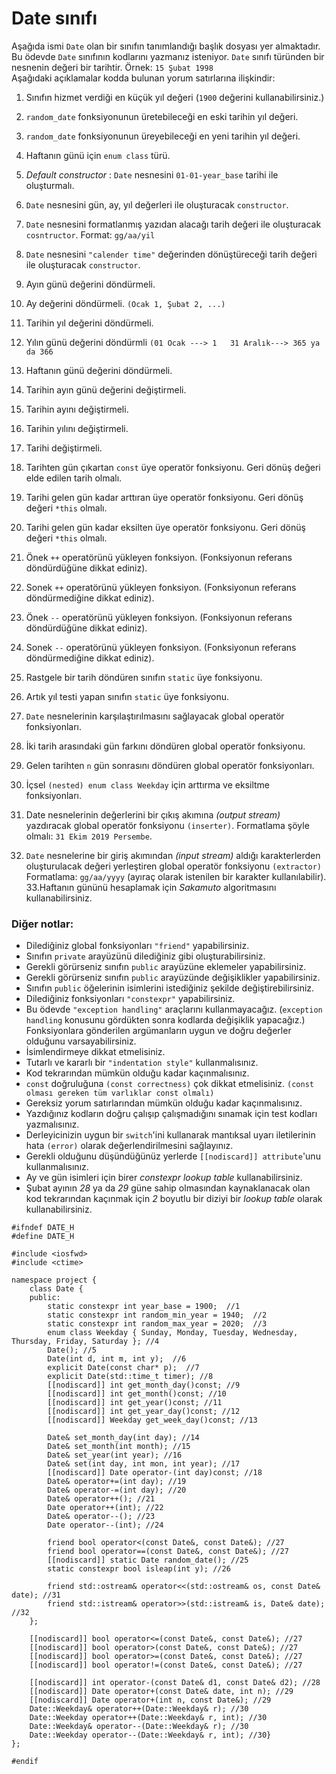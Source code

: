 # Date sınıfı

Aşağıda ismi `Date` olan bir sınıfın tanımlandığı başlık dosyası yer almaktadır. 
Bu ödevde `Date` sınıfının kodlarını yazmanız isteniyor.
`Date` sınıfı türünden bir nesnenin değeri bir tarihtir. Örnek: `15 Şubat 1998` <br>
Aşağıdaki açıklamalar kodda bulunan yorum satırlarına ilişkindir:

1. Sınıfın hizmet verdiği en küçük yıl değeri (`1900` değerini kullanabilirsiniz.)
2. `random_date` fonksiyonunun üretebileceği en eski tarihin yıl değeri.
3. `random_date` fonksiyonunun üreyebileceği en yeni tarihin yıl değeri.
4.  Haftanın günü için `enum class` türü.
5.  _Default constructor_ : `Date` nesnesini `01-01-year_base` tarihi ile oluşturmalı.
6. `Date` nesnesini gün, ay, yıl değerleri ile oluşturacak `constructor`.
7. `Date` nesnesini formatlanmış  yazıdan alacağı tarih değeri ile oluşturacak `cosntructor`. Format: `gg/aa/yil`

8. `Date` nesnesini `"calender time"` değerinden dönüştüreceği tarih değeri ile oluşturacak `constructor`.

9. Ayın günü değerini döndürmeli.
10. Ay değerini döndürmeli. `(Ocak 1, Şubat 2, ...)`
11. Tarihin yıl değerini döndürmeli.
12. Yılın günü değerini döndürmli `(01 Ocak ---> 1   31 Aralık---> 365 ya da 366`
13. Haftanın günü değerini döndürmeli.
14. Tarihin ayın günü değerini değiştirmeli.
15. Tarihin ayını değiştirmeli.
16. Tarihin yılını değiştirmeli.
17. Tarihi değiştirmeli.
18. Tarihten gün çıkartan `const` üye operatör fonksiyonu. Geri dönüş değeri elde edilen tarih olmalı.
19. Tarihi gelen gün kadar arttıran üye operatör fonksiyonu. Geri dönüş değeri `*this` olmalı.
20. Tarihi gelen gün kadar eksilten üye operatör fonksiyonu. Geri dönüş değeri `*this` olmalı.
21. Önek `++` operatörünü yükleyen fonksiyon. (Fonksiyonun referans döndürdüğüne dikkat ediniz). 
22. Sonek `++` operatörünü yükleyen fonksiyon. (Fonksiyonun referans döndürmediğine dikkat ediniz). 
23. Önek `--` operatörünü yükleyen fonksiyon. (Fonksiyonun referans döndürdüğüne dikkat ediniz). 
24. Sonek `--` operatörünü yükleyen fonksiyon. (Fonksiyonun referans döndürmediğine dikkat ediniz). 
25. Rastgele bir tarih döndüren sınıfın `static` üye fonksiyonu.
26. Artık yıl testi yapan sınıfın `static` üye fonksiyonu.
27. `Date` nesnelerinin karşılaştırılmasını sağlayacak global operatör fonksiyonları.
28. İki tarih arasındaki gün farkını döndüren global operatör fonksiyonu.
29. Gelen tarihten `n` gün sonrasını döndüren global operatör fonksiyonları.
30. İçsel `(nested) enum class Weekday` için arttırma ve eksiltme fonksiyonları.
31. Date nesnelerinin değerlerini bir çıkış akımına _(output stream)_ yazdıracak global operatör fonksiyonu `(inserter)`.
Formatlama şöyle olmalı:  `31 Ekim 2019 Persembe`.
32. `Date` nesnelerine bir giriş akımından _(input stream)_ aldığı karakterlerden oluşturulacak değeri yerleştiren global operatör fonksiyonu `(extractor)`
Formatlama: `gg/aa/yyyy` (ayıraç olarak istenilen bir karakter kullanılabilir).
33.Haftanın gününü hesaplamak için _Sakamuto_ algoritmasını kullanabilirsiniz.

### Diğer notlar:
* Dilediğiniz global fonksiyonları `"friend"` yapabilirsiniz.
* Sınıfın `private` arayüzünü dilediğiniz gibi oluşturabilirsiniz.
* Gerekli görürseniz sınıfın `public` arayüzüne eklemeler yapabilirsiniz.
* Gerekli görürseniz sınıfın `public` arayüzünde değişiklikler yapabilirsiniz.
* Sınıfın `public` öğelerinin isimlerini istediğiniz şekilde değiştirebilirsiniz.
* Dilediğiniz fonksiyonları `"constexpr"` yapabilirsiniz.
* Bu ödevde `"exception handling"` araçlarını kullanmayacağız. (`exception handling` konusunu gördükten sonra kodlarda değişiklik yapacağız.) Fonksiyonlara gönderilen argümanların uygun ve doğru değerler olduğunu varsayabilirsiniz.
* İsimlendirmeye dikkat etmelisiniz.
* Tutarlı ve kararlı bir `"indentation style"` kullanmalısınız. 
* Kod tekrarından mümkün olduğu kadar kaçınmalısınız.
* `const` doğruluğuna `(const correctness)` çok dikkat etmelisiniz. `(const olması gereken tüm varlıklar const olmalı)`
* Gereksiz yorum satırlarından mümkün olduğu kadar kaçınmalısınız.
* Yazdığınız kodların doğru çalışıp çalışmadığını sınamak için test kodları yazmalısınız.
* Derleyicinizin uygun bir `switch`'ini kullanarak mantıksal uyarı iletilerinin hata `(error)` olarak değerlendirilmesini sağlayınız.
* Gerekli olduğunu düşündüğünüz yerlerde `[[nodiscard]] attribute`'unu kullanmalısınız.
* Ay ve gün isimleri için birer _constexpr_ _lookup table_ kullanabilirsiniz.
* Şubat ayının _28_ ya da _29_ güne sahip olmasından kaynaklanacak olan kod tekrarından kaçınmak için _2_ boyutlu bir diziyi bir _lookup table_ olarak kullanabilirsiniz.


```
#ifndef DATE_H
#define DATE_H

#include <iosfwd>
#include <ctime>

namespace project {
	class Date {
	public:
		static constexpr int year_base = 1900;  //1
		static constexpr int random_min_year = 1940;  //2
		static constexpr int random_max_year = 2020;  //3
		enum class Weekday { Sunday, Monday, Tuesday, Wednesday, Thursday, Friday, Saturday }; //4
		Date(); //5 
		Date(int d, int m, int y);  //6
		explicit Date(const char* p);  //7
		explicit Date(std::time_t timer); //8
		[[nodiscard]] int get_month_day()const; //9
		[[nodiscard]] int get_month()const; //10
		[[nodiscard]] int get_year()const; //11
		[[nodiscard]] int get_year_day()const; //12
		[[nodiscard]] Weekday get_week_day()const; //13

		Date& set_month_day(int day); //14
		Date& set_month(int month); //15
		Date& set_year(int year); //16
		Date& set(int day, int mon, int year); //17
		[[nodiscard]] Date operator-(int day)const; //18
		Date& operator+=(int day); //19
		Date& operator-=(int day); //20
		Date& operator++(); //21
		Date operator++(int); //22
		Date& operator--(); //23
		Date operator--(int); //24

		friend bool operator<(const Date&, const Date&); //27
		friend bool operator==(const Date&, const Date&); //27
		[[nodiscard]] static Date random_date(); //25
		static constexpr bool isleap(int y); //26

		friend std::ostream& operator<<(std::ostream& os, const Date& date); //31
		friend std::istream& operator>>(std::istream& is, Date& date); //32
	};

	[[nodiscard]] bool operator<=(const Date&, const Date&); //27
	[[nodiscard]] bool operator>(const Date&, const Date&); //27
	[[nodiscard]] bool operator>=(const Date&, const Date&); //27
	[[nodiscard]] bool operator!=(const Date&, const Date&); //27

	[[nodiscard]] int operator-(const Date& d1, const Date& d2); //28
	[[nodiscard]] Date operator+(const Date& date, int n); //29
	[[nodiscard]] Date operator+(int n, const Date&); //29
	Date::Weekday& operator++(Date::Weekday& r); //30
	Date::Weekday operator++(Date::Weekday& r, int); //30
	Date::Weekday& operator--(Date::Weekday& r); //30
	Date::Weekday operator--(Date::Weekday& r, int); //30}
};

#endif

```
